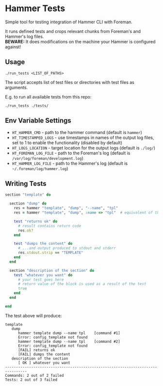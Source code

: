 Hammer Tests
============

Simple tool for testing integration of Hammer CLI with Foreman.

It runs defined tests and crops relevant chunks from Foreman's and Hammer's log files.  
__BEWARE:__ It does modifications on the machine your Hammer is configured against!

Usage
-----
```
./run_tests <LIST_OF_PATHS>
```
The script accepts list of test files or directories with test files as arguments.

E.g. to run all available tests from this repo:
```
./run_tests ./tests/
```


Env Variable Settings
---------------------

- `HT_HAMMER_CMD` - path to the hammer command (default is `hammer`)
- `HT_TIMESTAMPED_LOGS` - use timestamps in names of the output log files, set to 1 to enable the functionality (disabled by default)
- `HT_LOGS_LOCATION` - target location for the output logs (default is `./log/`)
- `HT_FOREMAN_LOG_FILE` - path to the Foreman's log (default is `/var/log/foreman/development.log`)
- `HT_HAMMER_LOG_FILE` - path to the Hammer's log (default is `~/.foreman/log/hammer.log`)

Writing Tests
-------------

```ruby
section "template" do

  section "dump" do
    res = hammer "template", "dump", "--name", "tpl"
    res = hammer "template", "dump", :name => "tpl"  # equivalent of the line above

    test "returns ok" do
      # result contains return code
      res.ok?
    end

    test "dumps the content" do
      # ...and output produced to stdout and stderr
      res.stdout.strip == "TEMPLATE"
    end
  end

  section "description of the section" do
    test "whatever you want" do
      # your test goes here
      # return value of the block is used as a result of the test
      true
    end
  end

end
```

The test above will produce:

```
template
   dump
      hammer template dump --name tpl    [command #1]
      Error: config_template not found
      hammer template dump --name tpl    [command #2]
      Error: config_template not found
      [FAIL] returns ok
      [FAIL] dumps the content
   description of the section
      [ OK ] whatever you want
--------------------------------------------------------------------------------
Commands: 2 out of 2 failed
Tests: 2 out of 3 failed
```
